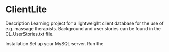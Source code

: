 # ClientLite

Description
Learning project for a lightweight client database for the use of e.g. massage therapists. Background and user stories can be found in the CL_UserStories.txt file.

Installation
Set up your MySQL server. Run the 
